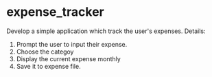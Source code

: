 # expense_tracker
Develop a simple application which track the user's expenses.
Details:
1. Prompt the user to input their expense.
2. Choose the categoy
3. Display the current expense monthly
4. Save it to expense file.
   
